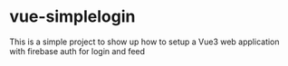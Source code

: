 # vue-simplelogin
This is a simple project to show up how to setup a Vue3 web application with firebase auth for login and feed
